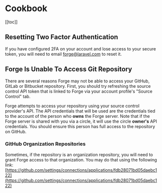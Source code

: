 # Cookbook

[[toc]]

## Resetting Two Factor Authentication

If you have configured 2FA on your account and lose access to your secure token, you will need to email [forge@laravel.com](mailto:forge@laravel.com) to reset it.

## Forge Is Unable To Access Git Repository

There are several reasons Forge may not be able to access your GitHub, GitLab or Bitbucket repository. First, you should try refreshing the source control API token that is linked to Forge via your account profile's "Source Control" tab.

Forge attempts to access your repository using your source control provider's API. The API credentials that will be used are the credentials tied to the account of the person who **owns** the Forge server. Note that if the Forge server is shared with you via a circle, it will use the circle **owner's** API credentials. You should ensure this person has full access to the repository on GitHub.

### GitHub Organization Repositories

Sometimes, if the repository is an organization repository, you will need to grant Forge access to that organization. You may do that using the following link: [https://github.com/settings/connections/applications/fdb28071bd05daebc122](https://github.com/settings/connections/applications/fdb28071bd05daebc122)
